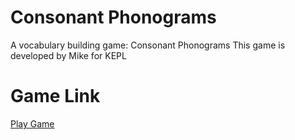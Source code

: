 # Consonant Phonograms
 A vocabulary building game: Consonant Phonograms
 This game is developed by Mike for KEPL
# Game Link
[Play Game](https://learning-and-design.github.io/Consonant-Phonograms)
